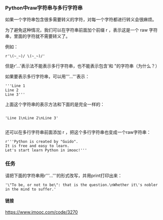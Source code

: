 ### Python中raw字符串与多行字符串


如果一个字符串包含很多需要转义的字符，对每一个字符都进行转义会很麻烦。

为了避免这种情况，我们可以在字符串前面加个前缀 r ，表示这是一个 raw 字符串，里面的字符就不需要转义了。

例如：

```
r'\(~_~)/ \(~_~)/'

```

但是r'...'表示法不能表示多行字符串，也不能表示包含'和 "的字符串（为什么？）

如果要表示多行字符串，可以用'''...'''表示：

```
'''Line 1
Line 2
Line 3'''

```
上面这个字符串的表示方法和下面的是完全一样的：

```

'Line 1\nLine 2\nLine 3'


```

还可以在多行字符串前面添加 r ，把这个多行字符串也变成一个raw字符串：

```
r'''Python is created by "Guido".
It is free and easy to learn.
Let's start learn Python in imooc!'''

```

### 任务


请把下面的字符串用r'''...'''的形式改写，并用print打印出来：

```
'\"To be, or not to be\": that is the question.\nWhether it\'s nobler in the mind to suffer.'

```

#### 链接

https://www.imooc.com/code/3270

